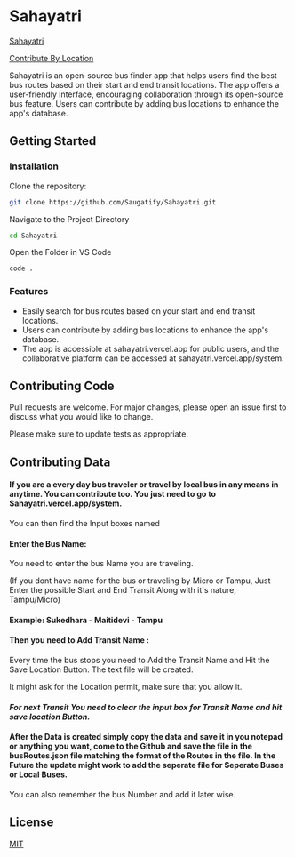 # Sahayatri
[Sahayatri](https://sahayatri.vercel.app/)

[Contribute By Location](https://sahayatri.vercel.app/system)

Sahayatri is an open-source bus finder app that helps users find the best bus routes based on their start and end transit locations. The app offers a user-friendly interface, encouraging collaboration through its open-source bus feature. Users can contribute by adding bus locations to enhance the app's database.

## Getting Started

### Installation

Clone the repository:

```bash
git clone https://github.com/Saugatify/Sahayatri.git

```
Navigate to the Project Directory
```bash
cd Sahayatri
```
Open the Folder in VS Code

```bash
code .
```


### Features
* Easily search for bus routes based on your start and end transit locations.
* Users can contribute by adding bus locations to enhance the app's database.
* The app is accessible at sahayatri.vercel.app for public users, and the collaborative platform can be accessed at sahayatri.vercel.app/system.

## Contributing Code

Pull requests are welcome. For major changes, please open an issue first
to discuss what you would like to change.

Please make sure to update tests as appropriate.

## Contributing Data

#### If you are a every day bus traveler or travel by local bus in any means in anytime. You can contribute too. You just need to go to Sahayatri.vercel.app/system.

You can then find the Input boxes named
#### Enter the Bus Name: 
You need to enter the bus Name you are traveling. 

(If you dont have name for the bus or traveling by Micro or Tampu, Just Enter the possible Start and End Transit Along with it's nature, Tampu/Micro)

#### Example: Sukedhara - Maitidevi - Tampu

#### Then you need to Add Transit Name :

Every time the bus stops you need to Add the Transit Name and Hit the Save Location Button. The text file will be created.

It might ask for the Location permit, make sure that you allow it.

#### ___For next Transit You need to clear the input box for Transit Name and hit save location Button.___

#### After the Data is created simply copy the data and save it in you notepad or anything you want, come to the Github and save the file in the busRoutes.json file matching the format of the Routes in the file. In the Future the update might work to add the seperate file for Seperate Buses or Local Buses.


You can also remember the bus Number and add it later wise.


## License

[MIT](https://choosealicense.com/licenses/mit/)
